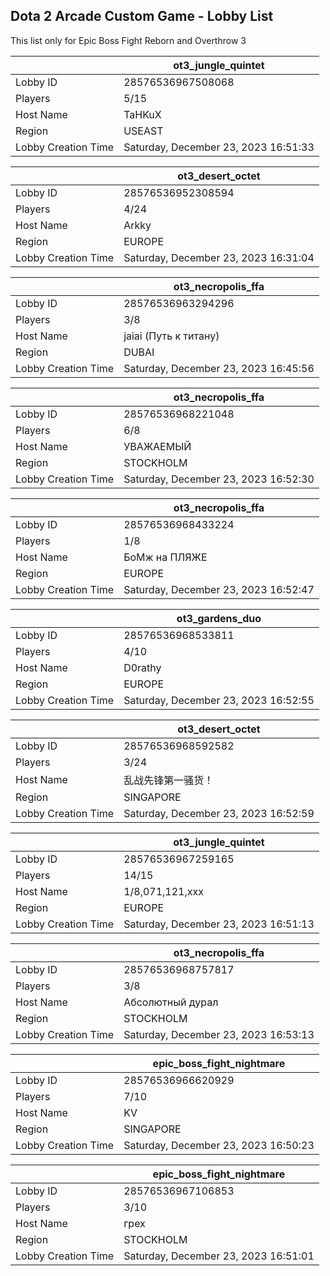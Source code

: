 ## Dota 2 Arcade Custom Game - Lobby List

This list only for Epic Boss Fight Reborn and Overthrow 3

|  | ot3_jungle_quintet |
| ------ | ------ |
| Lobby ID | 28576536967508068 |
| Players | 5/15 |
| Host Name | TaHKuX |
| Region | USEAST |
| Lobby Creation Time | Saturday, December 23, 2023 16:51:33 |


|  | ot3_desert_octet |
| ------ | ------ |
| Lobby ID | 28576536952308594 |
| Players | 4/24 |
| Host Name | Arkky |
| Region | EUROPE |
| Lobby Creation Time | Saturday, December 23, 2023 16:31:04 |


|  | ot3_necropolis_ffa |
| ------ | ------ |
| Lobby ID | 28576536963294296 |
| Players | 3/8 |
| Host Name | jaiai (Путь к титану) |
| Region | DUBAI |
| Lobby Creation Time | Saturday, December 23, 2023 16:45:56 |


|  | ot3_necropolis_ffa |
| ------ | ------ |
| Lobby ID | 28576536968221048 |
| Players | 6/8 |
| Host Name | УВАЖАЕМЫЙ |
| Region | STOCKHOLM |
| Lobby Creation Time | Saturday, December 23, 2023 16:52:30 |


|  | ot3_necropolis_ffa |
| ------ | ------ |
| Lobby ID | 28576536968433224 |
| Players | 1/8 |
| Host Name | БоМж на ПЛЯЖЕ |
| Region | EUROPE |
| Lobby Creation Time | Saturday, December 23, 2023 16:52:47 |


|  | ot3_gardens_duo |
| ------ | ------ |
| Lobby ID | 28576536968533811 |
| Players | 4/10 |
| Host Name | D0rathy |
| Region | EUROPE |
| Lobby Creation Time | Saturday, December 23, 2023 16:52:55 |


|  | ot3_desert_octet |
| ------ | ------ |
| Lobby ID | 28576536968592582 |
| Players | 3/24 |
| Host Name | 乱战先锋第一骚货！ |
| Region | SINGAPORE |
| Lobby Creation Time | Saturday, December 23, 2023 16:52:59 |


|  | ot3_jungle_quintet |
| ------ | ------ |
| Lobby ID | 28576536967259165 |
| Players | 14/15 |
| Host Name | 1/8,071,121,xxx |
| Region | EUROPE |
| Lobby Creation Time | Saturday, December 23, 2023 16:51:13 |


|  | ot3_necropolis_ffa |
| ------ | ------ |
| Lobby ID | 28576536968757817 |
| Players | 3/8 |
| Host Name | Абсолютный дурал |
| Region | STOCKHOLM |
| Lobby Creation Time | Saturday, December 23, 2023 16:53:13 |


|  | epic_boss_fight_nightmare |
| ------ | ------ |
| Lobby ID | 28576536966620929 |
| Players | 7/10 |
| Host Name | KV |
| Region | SINGAPORE |
| Lobby Creation Time | Saturday, December 23, 2023 16:50:23 |


|  | epic_boss_fight_nightmare |
| ------ | ------ |
| Lobby ID | 28576536967106853 |
| Players | 3/10 |
| Host Name | грех |
| Region | STOCKHOLM |
| Lobby Creation Time | Saturday, December 23, 2023 16:51:01 |


